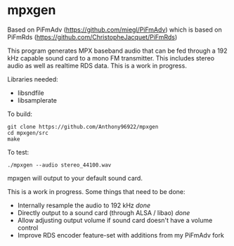 # mpxgen
Based on PiFmAdv (https://github.com/miegl/PiFmAdv) which is based on PiFmRds (https://github.com/ChristopheJacquet/PiFmRds)

This program generates MPX baseband audio that can be fed through a 192 kHz capable sound card to a mono FM transmitter. This includes stereo audio as well as realtime RDS data. This is a work in progress.

Libraries needed:
- libsndfile
- libsamplerate

To build:

```
git clone https://github.com/Anthony96922/mpxgen
cd mpxgen/src
make
```

To test:

`./mpxgen --audio stereo_44100.wav`

mpxgen will output to your default sound card.

This is a work in progress. Some things that need to be done:
- Internally resample the audio to 192 kHz *done*
- Directly output to a sound card (through ALSA / libao) *done*
- Allow adjusting output volume if sound card doesn't have a volume control
- Improve RDS encoder feature-set with additions from my PiFmAdv fork
